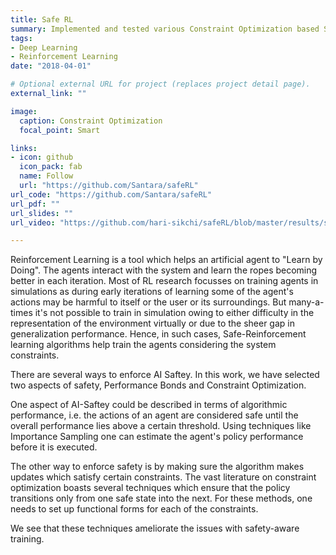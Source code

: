 ```yaml
---
title: Safe RL
summary: Implemented and tested various Constraint Optimization based Safe Reinforcement Learning algorithms for autonomous control and navigation on simulations.
tags:
- Deep Learning
- Reinforcement Learning
date: "2018-04-01"

# Optional external URL for project (replaces project detail page).
external_link: ""

image:
  caption: Constraint Optimization
  focal_point: Smart

links:
- icon: github
  icon_pack: fab
  name: Follow
  url: "https://github.com/Santara/safeRL"
url_code: "https://github.com/Santara/safeRL"
url_pdf: ""
url_slides: ""
url_video: "https://github.com/hari-sikchi/safeRL/blob/master/results/safe_actions.gif"

---
```


Reinforcement Learning is a tool which helps an artificial agent to "Learn by Doing". The agents interact with the system and learn the ropes becoming better in each iteration. Most of RL research focusses on training agents in simulations as during early iterations of learning some of the agent's actions may be harmful to itself or the user or its surroundings. But many-a-times it's not possible to train in simulation owing to either difficulty in the representation of the environment virtually or due to the sheer gap in generalization performance. Hence, in such cases, Safe-Reinforcement learning algorithms help train the agents considering the system constraints.

There are several ways to enforce AI Saftey. In this work, we have selected two aspects of safety, Performance Bonds and Constraint Optimization. 

One aspect of AI-Saftey could be described in terms of algorithmic performance, i.e. the actions of an agent are considered safe until the overall performance lies above a certain threshold.  Using techniques like Importance Sampling one can estimate the agent's policy performance before it is executed.  

The other way to enforce safety is by making sure the algorithm makes updates which satisfy certain constraints. The vast literature on constraint optimization boasts several techniques which ensure that the policy transitions only from one safe state into the next. For these methods, one needs to set up functional forms for each of the constraints.

We see that these techniques ameliorate the issues with safety-aware training.

 